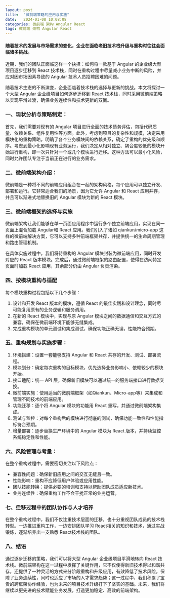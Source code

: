 ```yaml
---
layout: post
title:  "微前端策略的应用与实施"
date:   2024-01-08 10:08:08
categories: 微前端 架构 Angular React
tags: 微前端 架构 Angular React
---
```

#### 随着技术的发展与市场需求的变化，企业在面临老旧技术栈升级与重构时往往会面临诸多挑战。

近期，我们的团队正面临这样一个抉择：如何将一款基于 Angular 的企业级大型项目逐步迁移到 React 技术栈，同时在重构过程中尽量减小业务中断的风险，并应对因市场因素导致的 Angular 技术人员招聘困难的问题。

随着技术生态的不断演变，企业面临着技术栈的选择与更新的挑战。本文将探讨一个大型 Angular 企业级项目如何逐步迁移到 React 技术栈，同时采用微前端策略以实现平滑过渡，确保业务连续性和技术更新的双赢。


### 一、现状分析与策略制定：
首先，我们需要对现有的 Angular 项目进行全面的技术债务评估，包括代码质量、依赖关系、组件复用性等方面。此外，考虑到项目的复杂性和规模，决定采用模块化的重构策略，明确了各个业务模块间的依赖关系，确定了重构的优先级和顺序。考虑到最小化影响现有业务运行，我们决定从相对独立、耦合度较低的模块开始进行重构，即一次只针对一个或几个模块进行迁移。这种方法可以最小化风险，同时允许团队专注于当前正在进行的业务需求。

### 二、微前端架构介绍：
微前端是一种将不同的前端应用组合在一起的架构风格，每个应用可以独立开发、部署和运行。它非常适合我们的场景，因为它允许 Angular 和 React 应用并存，并且可以渐进式地替换旧的 Angular 模块为新的 React 模块。

### 三、微前端框架的选择与实施

微前端架构让我们能够在单一页面应用程序中运行多个独立前端应用，实现在同一页面上混合加载 Angular和 React 应用。我们引入了诸如 qiankun/micro-app 这样的微前端解决方案，它可以支持多种前端框架共存，并提供统一的生命周期管理和路由管理机制。

在具体实施过程中，我们将待重构的 Angular 模块封装为微前端应用，同时开发对应的 React 版本模块。完成后，通过微前端框架的路由配置，使得在访问特定页面时加载 React 应用，其余部分仍由 Angular 负责渲染。

### 四、按模块重构与适配

每个模块重构过程包括以下几个步骤：

1. 设计和开发 React 版本的模块，遵循 React 的最佳实践和设计理念，同时尽可能复用原有的业务逻辑和服务调用。
2. 在新的 React 模块中，实现与原 Angular 模块之间的数据通信和交互方式的兼容，确保在微前端环境下能够无缝集成。
3. 完成重构模块的单元测试和集成测试，确保功能正确无误，性能符合预期。

	
### 五、重构规划与实施步骤：
1. 环境搭建：设置一套能够支持 Angular 和 React 共存的开发、测试、部署流程。
2. 模块划分：确定每次重构的目标模块，优先选择业务影响小、依赖较少的模块开始。
3. 接口适配：统一 API 层，确保新旧模块可以通过统一的服务端接口进行数据交换。
4. 微前端实施：使用适当的微前端框架（如Qiankun、Micro-app等）来集成和管理不同技术的前端应用。
5. 功能迁移：逐个将 Angular 模块的功能用 React 重写，并通过微前端架构集成。
6. 测试与监控：对每个重构后的模块进行彻底的测试，确保功能一致性和性能指标符合预期。
7. 增量部署：逐步替换生产环境中的 Angular 模块为 React 版本，并持续监控系统稳定性和性能。

### 六、风险管理与考量：
在整个重构过程中，需要密切关注以下风险点：
- 兼容性问题：确保新旧应用之间的交互无缝且一致。
- 性能影响：重构不应降低用户体验或应用性能。
- 团队技能转换：提供必要的培训和支持以帮助团队成员适应新技术。
- 业务连续性：确保重构工作不会干扰正常的业务运营。

### 七、迁移过程中的团队协作与人才培养

在整个重构过程中，我们不仅注重技术层面的迁移，也十分重视团队成员的技术栈转型。一边推进重构工作，一边安排团队学习 React相关的知识和技术，通过实战锻炼，逐渐培养出一支熟悉 React技术栈的团队。

### 八、结语

通过逐步迁移的策略，我们可以将大型 Angular 企业级项目平滑地转向 React 技术栈。微前端架构在这一过程中发挥了关键作用，它不仅使得新旧技术得以和谐共存，还提供了一种灵活的方式来分阶段重构和升级应用，有效降低了技术风险，保障了业务连续性，同时也适应了市场的人才需求趋势；这一过程中，我们积累了宝贵的跨框架协作经验，也为未来的项目技术升级打下了坚实的基础。未来，我们将继续以更先进的技术赋能业务发展，打造更加稳定、高效的前端架构。

